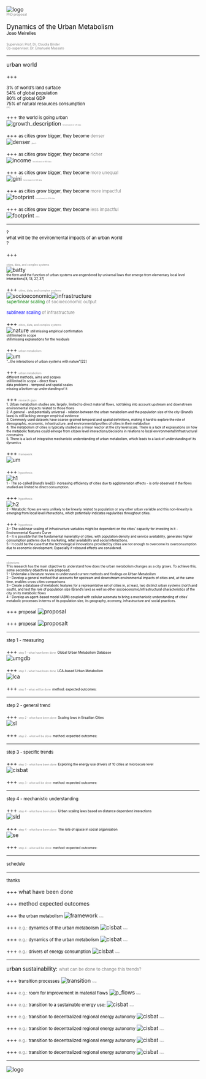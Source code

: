 
![logo](pics/herus_logo.png)
<br>
<span style="color:gray; font-size: 0.6em;">PhD proposal</span>
<br>
<br>
<span style="color:black; font-size: 1.2em;">Dynamics of the Urban Metabolism</span>
<br>
<span style="color:black; font-size: 0.8em;">Joao Meirelles</span>
<br>
<br>
<span style="color:gray; font-size: 0.6em;">Supervisor: Prof. Dr. Claudia Binder</span>
<br>
<span style="color:gray; font-size: 0.6em;">Co-supervisor: Dr. Emanuele Massaro</span>

---
<span style="color:black; font-size: 1em;">urban world</span>

+++

<span style="color:black; font-size: 0.8em;">3% of world’s land surface</span>
<br>
<span style="color:black; font-size: 0.8em;">54% of global population</span>
<br>
<span style="color:black; font-size: 0.8em;">80% of global GDP</span>
<br>
<span style="color:black; font-size: 0.8em;">75% of natural resources consumption</span>
<br>
<span style="color:grey; font-size: 0.3em;">[24]]</span>

+++
<span style="color:black; font-size: 0.8em;">the world is going urban</span>
<br>
![growth_description](pics/growth2.png)
<span style="color:grey; font-size: 0.3em;">herus based on UN data</span>


+++
<span style="color:black; font-size: 0.8em;">as cities grow bigger, they become  </span><span style="color:grey; font-size: 0.8em;">  denser</span>
<br>
![denser](pics/denser.jpg)
<span style="color:grey; font-size: 0.3em;">plan b</span>


+++
<span style="color:black; font-size: 0.8em;">as cities grow bigger, they become  </span><span style="color:grey; font-size: 0.8em;">  richer</span>
<br>
![income](pics/urban_income.png)
<span style="color:grey; font-size: 0.3em;">herus based on WB data</span>


+++
<span style="color:black; font-size: 0.8em;">as cities grow bigger, they become  </span><span style="color:grey; font-size: 0.8em;">  more unequal</span>
<br>
![gini](pics/gini.png)
<span style="color:grey; font-size: 0.3em;">herus based on WB data</span>

+++
<span style="color:black; font-size: 0.8em;">as cities grow bigger, they become  </span><span style="color:grey; font-size: 0.8em;">  more impactful</span>
<br>
![footprint](pics/footprint.png)
<span style="color:grey; font-size: 0.3em;">herus based on GFN data</span>

+++
<span style="color:black; font-size: 0.8em;">as cities grow bigger, they become  </span><span style="color:grey; font-size: 0.8em;">  less impactful</span>
<br>
![footprint](pics/urban_energy.png)
<span style="color:grey; font-size: 0.3em;">[49]]</span>

---
<span style="color:black; font-size: 0.8em;">?</span>
<br>
<span style="color:black; font-size: 0.8em;">what will be the environmental impacts of an urban world</span>
<br>
<span style="color:black; font-size: 0.8em;">?</span>

+++

<span style="color:gray; font-size: 0.5em;">cities, data, and complex systems</span>
<br>
![batty](pics/batty.jpg)
<br>
<span style="color:black; font-size: 0.6em;">the form and the function of urban systems are engendered by universal laws that emerge from elementary local level interactions[8, 13, 27, 37]</span>

+++
<span style="color:gray; font-size: 0.5em;">cities, data, and complex systems</span>
<br>
![socioeconomic](pics/socioeconomic.png)![infrastructure](pics/infrastructure.png)
<br>
<span style="color:green; font-size: 0.8em;">superlinear scaling</span><span style="color:grey; font-size: 0.8em;">  of socioeconomic output</span>

<span style="color:blue; font-size: 0.8em;">sublinear scaling</span><span style="color:grey; font-size: 0.8em;">  of infrastructure</span>


+++
<span style="color:gray; font-size: 0.5em;">cities, data, and complex systems</span>
<br>
![nature](pics/smog.png)
<span style="color:black; font-size: 0.6em;">still missing empirical confirmation</span>
<br>
<span style="color:black; font-size: 0.6em;">still limited in scope</span>
<br>
<span style="color:black; font-size: 0.6em;">still missing explanations for the residuals</span>


+++
<span style="color:gray; font-size: 0.5em;">urban metabolism</span>
<br>
![um](pics/um.png)
<br>
<span style="color:black; font-size: 0.6em;">"...the interactions of urban systems with nature"[22]</span>


+++
<span style="color:gray; font-size: 0.5em;">urban metabolism</span>
<br>
<span style="color:black; font-size: 0.6em;">different methods, aims and scopes</span>
<br>
<span style="color:black; font-size: 0.6em;">still limited in scope - direct flows</span>
<br>
<span style="color:black; font-size: 0.6em;">data problems - temporal and spatial scales</span>
<br>
<span style="color:black; font-size: 0.6em;">missing a bottom-up understanding of it</span>


+++
<span style="color:gray; font-size: 0.5em;">research gaps</span>
<br>
<span style="color:black; font-size: 0.6em;">1. Urban metabolism studies are, largely, limited to direct material flows, not taking into account upstream and downstream environmental impacts related to those flows
</span>
<br>
<span style="color:black; font-size: 0.6em;">2. A general - and potentially universal - relation between the urban metabolism and the population size of the city (Brand’s laws) is still lacking stronger empirical evidence</span>
<br>
<span style="color:black; font-size: 0.6em;">3. Commonly used datasets have coarse-grained temporal and spatial definitions, making it hard to explore the role of demographic, economic, infrastructure, and environmental profiles of cities in their metabolism </span>
<br>
<span style="color:black; font-size: 0.6em;">4. The metabolism of cities is typically studied as a linear reactor at the city level scale. There is a lack of explanations on how the metabolic features could emerge from citizen level interactions/decisions in relations to local environmental/infrastructural constraints
</span>
<br>
<span style="color:black; font-size: 0.6em;">5. There is a lack of integrative mechanistic understanding of urban metabolism, which leads to a lack of understanding of its dynamics
</span>


+++
<span style="color:gray; font-size: 0.5em;">framework</span>
<br>
![um](pics/framework.png)

+++
<span style="color:gray; font-size: 0.5em;">hypothesis</span>
<br>
![h1](pics/h1.png)
<br>
<span style="color:black; font-size: 0.6em;">1 - The so-called Brand’s law[8]- increasing efficiency of cities due to agglomeration effects - is
only observed if the flows studied are limited to direct consumption.
</span>

+++
<span style="color:gray; font-size: 0.5em;">hypothesis</span>
<br>
![h2](pics/h2.png)
<br>
<span style="color:black; font-size: 0.6em;">2 - Metabolic flows are very unlikely to be linearly related to population or any other urban
variable and this non-linearity is emerging from local level interactions, which potentially indicates regularities throughout cities.
</span>

+++
<span style="color:gray; font-size: 0.5em;">hypothesis</span>
<br>
<span style="color:black; font-size: 0.6em;">3 - The sublinear scaling of infrastructure variables might be dependent on the cities’ capacity for investing in it - Environmental Kuznets Curve
</span>
<br>
<span style="color:black; font-size: 0.6em;">4 - It is possible that the fundamental materiality of cities, with population density and service
availability, generates higher consumption patterns due to marketing, retail availability and social interactions.
</span>
<br>
<span style="color:black; font-size: 0.6em;">5 - It could be the case that the technological innovations provided by cities are not enough to overcome its overconsumption due to economic development. Especially if rebound effects are considered.
</span>



---
<span style="color:gray; font-size: 0.5em;">objectives</span>
<br>
<span style="color:black; font-size: 0.6em;">This research has the main objective to understand how does the urban metabolism changes as a city grows. To achieve this, some secondary objectives are proposed:
</span>
<br>
<span style="color:black; font-size: 0.6em;">1 - Undertake a literature review to understand current methods and findings on Urban Metabolism
</span>
<br>
<span style="color:black; font-size: 0.6em;">2 - Develop a general method that accounts for upstream and downstream environmental impacts of cities and, at the same time, enables cross cities comparisons
</span>
<br>
<span style="color:black; font-size: 0.6em;">3 - Create a database of metabolic features for a representative set of cities in, at least, two
distinct urban systems (north and south), and test the role of population size (Brand’s law) as well as other socioeconomic/infrastructural characteristics of the city on its metabolic flows
</span>
<br>
<span style="color:black; font-size: 0.6em;">4 - Develop an agent-based model (ABM) coupled with cellular automata to bring a mechanistic
understanding of cities’ metabolic processes in terms of its population size, its geography, economy, infrastructure and social practices.
</span>


+++
<span style="color:black; font-size: 0.8em;">proposal</span>
![proposal](pics/proposal.png)

+++
<span style="color:black; font-size: 0.8em;">proposal</span>
![proposalt](pics/proposal_table.png)

---
<span style="color:black; font-size: 0.8em;">step 1 - measuring</span>

+++
<span style="color:gray; font-size: 0.5em;">step 1 - what have been done</span>
<span style="color:black; font-size: 0.6em;">Global Urban Metabolism Database</span>
<br>
![umgdb](pics/umgdb.png)

+++
<span style="color:gray; font-size: 0.5em;">step 1 - what have been done</span>
<span style="color:black; font-size: 0.6em;">LCA-based Urban Metabolism</span>
<br>
![lca](pics/lca.png)


+++
<span style="color:gray; font-size: 0.5em;">step 1 - what will be done</span>
<span style="color:black; font-size: 0.6em;">method: </span>
<span style="color:black; font-size: 0.6em;">expected outcomes: </span>



---
<span style="color:black; font-size: 0.8em;">step 2 - general trend</span>

+++
<span style="color:gray; font-size: 0.5em;">step 2 - what have been done</span>
<span style="color:black; font-size: 0.6em;">Scaling laws in Brazilian Cities</span>
<br>
![sl](pics/scaling_laws.png)

+++
<span style="color:gray; font-size: 0.5em;">step 2 - what will be done</span>
<span style="color:black; font-size: 0.6em;">method: </span>
<span style="color:black; font-size: 0.6em;">expected outcomes: </span>

---
<span style="color:black; font-size: 0.8em;">step 3 - specific trends</span>

+++
<span style="color:gray; font-size: 0.5em;">step 3 - what have been done</span>
<span style="color:black; font-size: 0.6em;">Exploring the energy use drivers of 10 cities at microscale level</span>
<br>
![cisbat](pics/cisbat.png)

+++
<span style="color:gray; font-size: 0.5em;">step 3 - what will be done</span>
<span style="color:black; font-size: 0.6em;">method: </span>
<span style="color:black; font-size: 0.6em;">expected outcomes: </span>

---
<span style="color:black; font-size: 0.8em;">step 4 - mechanistic understanding</span>

+++
<span style="color:gray; font-size: 0.5em;">step 4 - what have been done</span>
<span style="color:black; font-size: 0.6em;">Urban scaling laws based on distance dependent interactions</span>
<br>
![sld](pics/sld.png)

+++
<span style="color:gray; font-size: 0.5em;">step 4 - what have been done</span>
<span style="color:black; font-size: 0.6em;">The role of space in social organisation</span>
<br>
![se](pics/se.png)

+++
<span style="color:gray; font-size: 0.5em;">step 4 - what will be done</span>
<span style="color:black; font-size: 0.6em;">method: </span>
<span style="color:black; font-size: 0.6em;">expected outcomes: </span>

---
<span style="color:black; font-size: 0.8em;">schedule</span>


---
<span style="color:black; font-size: 0.8em;">thanks</span>

+++
<span style="color:gray; font-size: 0.5em;"></span>
what have been done

+++
<span style="color:gray; font-size: 0.5em;"></span>
method
expected outcomes


+++
<span style="color:black; font-size: 0.8em;">the urban metabolism</span>
![framework](pics/framework.png)
<span style="color:grey; font-size: 0.3em;">herus</span>

+++
<span style="color:grey; font-size: 0.8em;">e.g.:  </span><span style="color:black; font-size: 0.8em;">  dynamics of the urban metabolism</span>
![cisbat](pics/scaling_laws.png)
<span style="color:grey; font-size: 0.3em;">herus</span>

+++
<span style="color:grey; font-size: 0.8em;">e.g.:  </span><span style="color:black; font-size: 0.8em;">  dynamics of the urban metabolism</span>
![cisbat](pics/pf.png)
<span style="color:grey; font-size: 0.3em;">herus</span>

+++
<span style="color:grey; font-size: 0.8em;">e.g.:  </span><span style="color:black; font-size: 0.8em;">  drivers of energy consumption</span>
![cisbat](pics/cisbat.png)
<span style="color:grey; font-size: 0.3em;">herus</span>

---
<span style="color:black; font-size: 1em;">urban sustainability: </span>
<span style="color:grey; font-size: 0.8em;">  what can be done to change this trends?</span>

+++
<span style="color:black; font-size: 0.8em;">transition processes</span>
![transition](pics/transition_theory.png)
<span style="color:grey; font-size: 0.3em;">herus</span>

+++
<span style="color:grey; font-size: 0.8em;">e.g.:  </span><span style="color:black; font-size: 0.8em;">  room for improvement in material flows</span>
![p_flows](pics/p_flows2.png)
<span style="color:grey; font-size: 0.3em;">herus</span>


+++
<span style="color:grey; font-size: 0.8em;">e.g.:  </span><span style="color:black; font-size: 0.8em;">  transition to a sustainable energy use: </span>
![cisbat](pics/tb.png)
<span style="color:grey; font-size: 0.3em;">herus</span>

+++
<span style="color:grey; font-size: 0.8em;">e.g.:  </span><span style="color:black; font-size: 0.8em;">  transition to decentralized regional energy autonomy</span>
![cisbat](pics/energy3.png)
<span style="color:grey; font-size: 0.3em;">herus</span>

+++
<span style="color:grey; font-size: 0.8em;">e.g.:  </span><span style="color:black; font-size: 0.8em;">  transition to decentralized regional energy autonomy</span>
![cisbat](pics/energy2.png)
<span style="color:grey; font-size: 0.3em;">herus</span>

+++
<span style="color:grey; font-size: 0.8em;">e.g.:  </span><span style="color:black; font-size: 0.8em;">  transition to decentralized regional energy autonomy</span>
![cisbat](pics/transition_energy.png)
<span style="color:grey; font-size: 0.3em;">herus</span>

+++
<span style="color:grey; font-size: 0.8em;">e.g.:  </span><span style="color:black; font-size: 0.8em;">  transition to decentralized regional energy autonomy</span>
![cisbat](pics/energy4.png)
<span style="color:grey; font-size: 0.3em;">herus</span>


---
![logo](pics/herus_m.png)